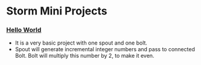 # Storm Mini Projects

### [Hello World](https://github.com/purvil/storm_mini_projects/tree/master/helloWorld)
* It is a very basic project with one spout and one bolt. 
* Spout will generate incremental integer numbers and pass to connected Bolt. Bolt will multiply this number by 2, to make it even.
